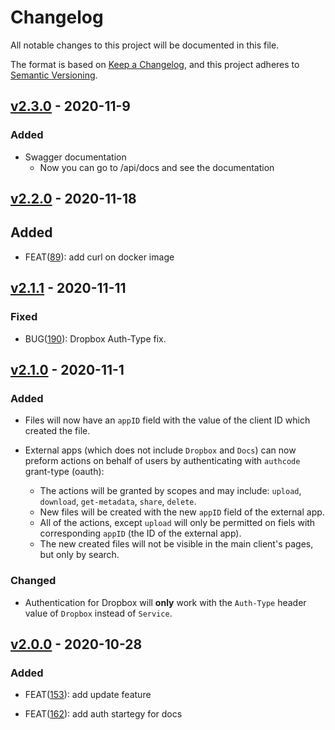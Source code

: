 # Changelog

All notable changes to this project will be documented in this file.

The format is based on [Keep a Changelog](https://keepachangelog.com/en/1.0.0/),
and this project adheres to [Semantic Versioning](https://semver.org/spec/v2.0.0.html).

## [v2.3.0] - 2020-11-9

### Added

- Swagger documentation 
  - Now you can go to /api/docs and see the documentation 

## [v2.2.0] - 2020-11-18

## Added

- FEAT([89](https://github.com/meateam/authentication-service/pull/89)): add curl on docker image

## [v2.1.1] - 2020-11-11

### Fixed

- BUG([190](https://github.com/meateam/api-gateway/pull/190)): Dropbox Auth-Type fix.

## [v2.1.0] - 2020-11-1

### Added

- Files will now have an `appID` field with the value of the client ID which created the file.

- External apps (which does not include `Dropbox` and `Docs`) can now preform actions on behalf of users by authenticating with `authcode` grant-type (oauth):
  - The actions will be granted by scopes and may include: `upload`, `download`, `get-metadata`, `share`, `delete`.
  - New files will be created with the new `appID` field of the external app.
  - All of the actions, except `upload` will only be permitted on fiels with corresponding `appID` (the ID of the external app).
  - The new created files will not be visible in the main client's pages, but only by search. 
 

### Changed

- Authentication for Dropbox will **only** work with the `Auth-Type` header value of `Dropbox` instead of `Service`.


## [v2.0.0] - 2020-10-28

### Added

- FEAT([153](https://github.com/meateam/api-gateway/pull/153)): add update feature

- FEAT([162](https://github.com/meateam/api-gateway/pull/162)): add auth startegy for docs

[unreleased]: https://github.com/meateam/api-gateway/compare/master...develop

[v2.3.0]: https://github.com/meateam/api-gateway/compare/v2.1.0...v2.2.0
[v2.2.0]: https://github.com/meateam/api-gateway/compare/v2.1.1...v2.2.0
[v2.1.1]: https://github.com/meateam/api-gateway/compare/v2.1.0...v2.1.1
[v2.1.0]: https://github.com/meateam/api-gateway/compare/v2.0.0...v2.1.0
[v2.0.0]: https://github.com/meateam/api-gateway/compare/v1.3...v2.0.0
